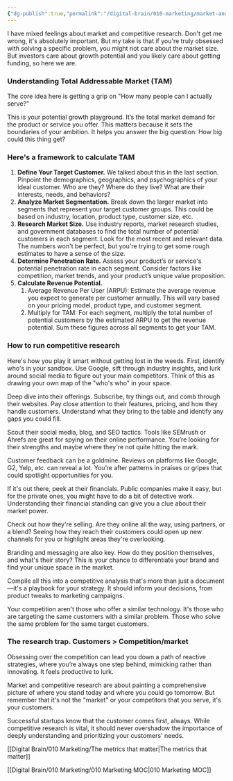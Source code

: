 ```yaml
---
{"dg-publish":true,"permalink":"/digital-brain/010-marketing/market-and-competitive-research/"}
---
```


I have mixed feelings about market and competitive research. Don't get me wrong, it's absolutely important. But my take is that if you're truly obsessed with solving a specific problem, you might not care about the market size. But investors care about growth potential and you likely care about getting funding, so here we are.
### Understanding Total Addressable Market (TAM)

The core idea here is getting a grip on "How many people can I actually serve?"

This is your potential growth playground. It’s the total market demand for the product or service you offer. This matters because it sets the boundaries of your ambition. It helps you answer the big question: How big could this thing get? 

### Here's a framework to calculate TAM
1. **Define Your Target Customer.** We talked about this in the last section. Pinpoint the demographics, geographics, and psychographics of your ideal customer. Who are they? Where do they live? What are their interests, needs, and behaviors? 
2. **Analyze Market Segmentation.** Break down the larger market into segments that represent your target customer groups. This could be based on industry, location, product type, customer size, etc.
3. **Research Market Size.** Use industry reports, market research studies, and government databases to find the total number of potential customers in each segment. Look for the most recent and relevant data. The numbers won't be perfect, but you're trying to get some rough estimates to have a sense of the size.
4. **Determine Penetration Rate.** Assess your product’s or service's potential penetration rate in each segment. Consider factors like competition, market trends, and your product’s unique value proposition.
5. **Calculate Revenue Potential.**
	1. Average Revenue Per User (ARPU): Estimate the average revenue you expect to generate per customer annually. This will vary based on your pricing model, product type, and customer segment.
	1. Multiply for TAM: For each segment, multiply the total number of potential customers by the estimated ARPU to get the revenue potential. Sum these figures across all segments to get your TAM.

### How to run competitive research

Here's how you play it smart without getting lost in the weeds. First, identify who's in your sandbox. Use Google, sift through industry insights, and lurk around social media to figure out your main competitors. Think of this as drawing your own map of the "who's who" in your space.

Deep dive into their offerings. Subscribe, try things out, and comb through their websites. Pay close attention to their features, pricing, and how they handle customers. Understand what they bring to the table and identify any gaps you could fill.

Scout their social media, blog, and SEO tactics. Tools like SEMrush or Ahrefs are great for spying on their online performance. You’re looking for their strengths and maybe where they're not quite hitting the mark.

Customer feedback can be a goldmine. Reviews on platforms like Google, G2, Yelp, etc. can reveal a lot. You’re after patterns in praises or gripes that could spotlight opportunities for you.

If it's out there, peek at their financials. Public companies make it easy, but for the private ones, you might have to do a bit of detective work. Understanding their financial standing can give you a clue about their market power.

Check out how they're selling. Are they online all the way, using partners, or a blend? Seeing how they reach their customers could open up new channels for you or highlight areas they're overlooking.

Branding and messaging are also key. How do they position themselves, and what's their story? This is your chance to differentiate your brand and find your unique space in the market.

Compile all this into a competitive analysis that's more than just a document—it's a playbook for your strategy. It should inform your decisions, from product tweaks to marketing campaigns.

Your competition aren't those who offer a similar technology. It's those who are targeting the same customers with a similar problem. Those who solve the same problem for the same target customers.
### The research trap. Customers > Competition/market

Obsessing over the competition can lead you down a path of reactive strategies, where you’re always one step behind, mimicking rather than innovating. It feels productive to lurk.

Market and competitive research are about painting a comprehensive picture of where you stand today and where you could go tomorrow. But remember that it's not the "market" or your competitors that you serve, it's your customers. 

Successful startups know that the customer comes first, always. While competitive research is vital, it should never overshadow the importance of deeply understanding and prioritizing your customers' needs. 

[[Digital Brain/010 Marketing/The metrics that matter\|The metrics that matter]]

[[Digital Brain/010 Marketing/010 Marketing MOC\|010 Marketing MOC]]